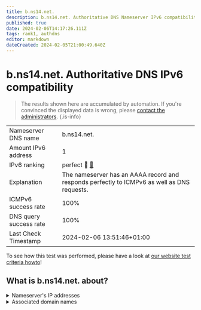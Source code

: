 ```yaml
---
title: b.ns14.net.
description: b.ns14.net. Authoritative DNS Nameserver IPv6 compatibility
published: true
date: 2024-02-06T14:17:26.111Z
tags: rank1, authdns
editor: markdown
dateCreated: 2024-02-05T21:00:49.640Z
---
```


# b.ns14.net. Authoritative DNS IPv6 compatibility

> The results shown here are accumulated by automation. If you're convinced the displayed data is wrong, please [contact the administrators](/howto/chat). 
{.is-info}




|   |   |
| - | - |
| Nameserver DNS name | b.ns14.net.
| Amount IPv6 address | 1
| IPv6 ranking | perfect :1st_place_medal: [🔗](/howto/ranking) |
| Explanation | The nameserver has an AAAA record and responds perfectly to ICMPv6 as well as DNS requests. |
| ICMPv6 success rate | 100%|
| DNS query success rate | 100% |
| Last Check Timestamp | 2024-02-06 13:51:46+01:00 |

To see how this test was performed, please have a look at [our website test criteria howto](/howto/testcriteria/authdns)!


## What is b.ns14.net. about?




<details>
<summary>Nameserver's IP addresses</summary>

2001:8d8:580:401:217:160:113:32

</details>



<details>
<summary>Associated domain names</summary>

www.bmuv.de

www.bundesfinanzhof.de

www.bmas.de

www.bmfsfj.de

www.bundesfinanzministerium.de

</details>
